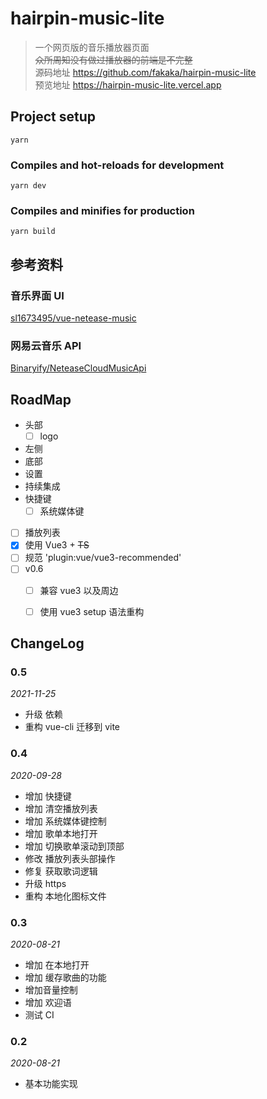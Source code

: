# hairpin-music-lite
> 一个网页版的音乐播放器页面  
> ~~众所周知没有做过播放器的前端是不完整~~  
> 源码地址 <https://github.com/fakaka/hairpin-music-lite>  
> 预览地址 <https://hairpin-music-lite.vercel.app>  

## Project setup
```
yarn
```

### Compiles and hot-reloads for development
```
yarn dev
```
### Compiles and minifies for production
```
yarn build
```



## 参考资料

### 音乐界面 UI
[sl1673495/vue-netease-music](https://github.com/sl1673495/vue-netease-music)

### 网易云音乐 API 
[Binaryify/NeteaseCloudMusicApi](https://github.com/Binaryify/NeteaseCloudMusicApi)


## RoadMap
- 头部
    - [ ] logo
- 左侧
- 底部
- 设置
- 持续集成
- 快捷键
  - [ ] 系统媒体键
- [ ] 播放列表
- [x] 使用 Vue3 + ~~TS~~
- [ ] 规范 'plugin:vue/vue3-recommended'
- [ ] v0.6
    - [ ] 兼容 vue3 以及周边
    - [ ] 使用 vue3 setup 语法重构


## ChangeLog

### 0.5
*2021-11-25*
- 升级 依赖
- 重构 vue-cli 迁移到 vite

### 0.4
*2020-09-28*

- 增加 快捷键
- 增加 清空播放列表
- 增加 系统媒体键控制
- 增加 歌单本地打开
- 增加 切换歌单滚动到顶部
- 修改 播放列表头部操作
- 修复 获取歌词逻辑
- 升级 https
- 重构 本地化图标文件 

### 0.3
*2020-08-21*

- 增加 在本地打开
- 增加 缓存歌曲的功能
- 增加音量控制
- 增加 欢迎语
- 测试 CI

### 0.2
*2020-08-21*

- 基本功能实现
